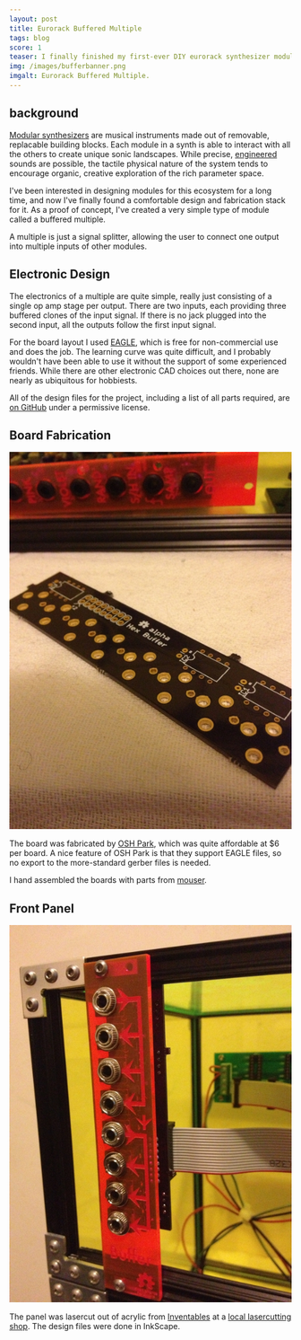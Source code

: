 ```yaml
---
layout: post
title: Eurorack Buffered Multiple
tags: blog
score: 1
teaser: I finally finished my first-ever DIY eurorack synthesizer module - the ever-humble buffered multiple.  
img: /images/bufferbanner.png
imgalt: Eurorack Buffered Multiple.
---
```


## background

[Modular synthesizers](http://www.youtube.com/watch?v=GCyiDaM3boc) are musical instruments made out of removable, replacable building blocks.  Each module in a synth is able to interact with all the others to create unique sonic landscapes.  While precise, [engineered](http://www.soundonsound.com/sos/allsynthsecrets.htm) sounds are possible, the tactile physical nature of the system tends to encourage organic, creative exploration of the rich parameter space.

I've been interested in designing modules for this ecosystem for a long time, and now I've finally found a comfortable design and fabrication stack for it.  As a proof of concept, I've created a very simple type of module called a buffered multiple.

A multiple is just a signal splitter, allowing the user to connect one output into multiple inputs of other modules.

## Electronic Design

The electronics of a multiple are quite simple, really just consisting of a single op amp stage per output.  There are two inputs, each providing three buffered clones of the input signal.  If there is no jack plugged into the second input, all the outputs follow the first input signal.

For the board layout I used [EAGLE](http://www.cadsoftusa.com/), which is free for non-commercial use and does the job.  The learning curve was quite difficult, and I probably wouldn't have been able to use it without the support of some experienced friends.  While there are other electronic CAD choices out there, none are nearly as ubiquitous for hobbiests.

All of the design files for the project, including a list of all parts required, are [on GitHub](https://github.com/russellmcc/hexbuffer) under a permissive license.

## Board Fabrication

![PCB](/images/buffer_board.jpg)

The board was fabricated by [OSH Park](http://oshpark.com/), which was quite affordable at $6 per board.  A nice feature of OSH Park is that they support EAGLE files, so no export to the more-standard gerber files is needed.

I hand assembled the boards with parts from [mouser](http://www.mouser.com/ProjectManager/ProjectDetail.aspx?AccessID=8b942c2668).

## Front Panel

![completed buffer](/images/buffer_insitu.jpg)

The panel was lasercut out of acrylic from [Inventables](https://www.inventables.com/) at a [local lasercutting shop](http://dangerawesome.co/).  The design files were done in InkScape.  
